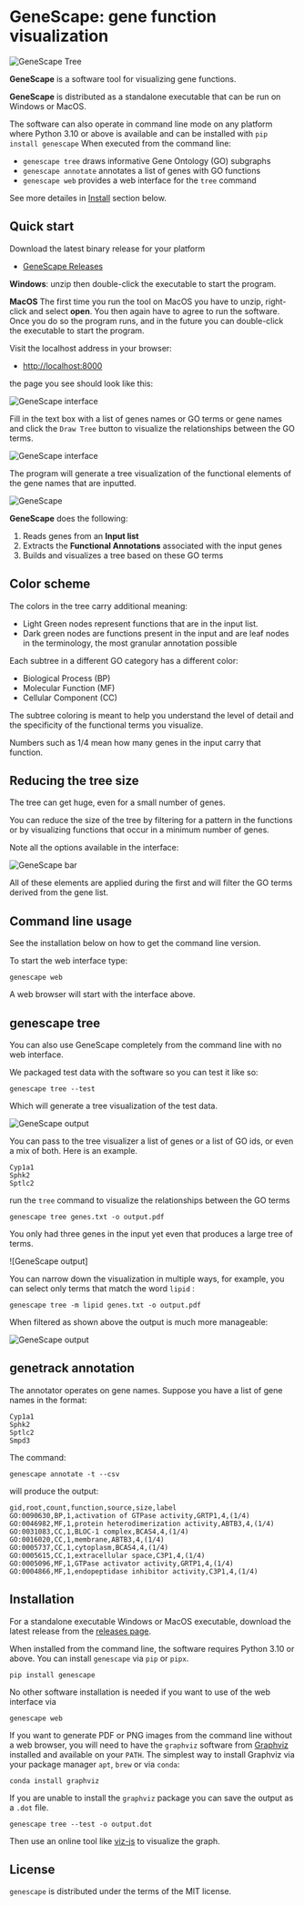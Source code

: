 # GeneScape: gene function visualization

![GeneScape Tree][tree]

[tree]: https://raw.githubusercontent.com/ialbert/genescape-central/main/docs/images/interface-tree.png

**GeneScape** is a software tool for visualizing gene functions. 

**GeneScape** is distributed as a standalone executable that can be run on Windows or MacOS.

The software can also operate in command line mode on any platform where Python 3.10 or above is available and can be installed with `pip install genescape` When executed from the command line:

* `genescape tree` draws informative Gene Ontology (GO) subgraphs
* `genescape annotate` annotates a list of genes with GO functions
* `genescape web` provides a web interface for the `tree` command

See more detailes in [Install](#installation) section below.

## Quick start

Download the latest binary release for your platform

* [GeneScape Releases][releases]

[releases]: https://www.github.com/ialbert/genescape-central/releases

**Windows**: unzip then double-click the executable to start the program.

**MacOS** The first time you run the tool on MacOS you have to unzip, right-click and select **open**. You then again have to agree to run the software. Once you do so the program runs, and in the future you can double-click the executable to start the program.

Visit the localhost address in your browser:

* [http://localhost:8000](http://localhost:8000)

the page you see should look like this:

![GeneScape interface][iface1]

[iface1]: https://raw.githubusercontent.com/ialbert/genescape-central/main/docs/images/interface-empty.png

Fill in the text box with a list of genes names or GO terms or gene names and click the `Draw Tree` button to visualize the relationships between the GO terms.

![GeneScape interface][iface2]

[iface2]: https://raw.githubusercontent.com/ialbert/genescape-central/main/docs/images/interface-help.png

The program will generate a tree visualization of the functional elements of the gene names that are inputted.

![GeneScape][tree]

**GeneScape** does the following:

1. Reads genes from an **Input list** 
1. Extracts the **Functional Annotations** associated with the input genes 
1. Builds and visualizes a tree based on these GO terms 

## Color scheme

The colors in the tree carry additional meaning:

- Light Green nodes represent functions that are in the input list.
- Dark green nodes are functions present in the input and are leaf nodes in the terminology, the most granular annotation possible 

Each subtree in a different GO category has a different color:
  - Biological Process (BP)
  - Molecular Function (MF)
  - Cellular Component (CC)

The subtree coloring is meant to help you understand the level of detail and the specificity of the functional terms you visualize.

Numbers such as 1/4 mean how many genes in the input carry that function.


## Reducing the tree size

The tree can get huge, even for a small number of genes. 

You can reduce the size of the tree by filtering for a pattern in the functions or by visualizing functions that occur in a minimum number of genes.

Note all the options available in the interface:

![GeneScape bar][bar]

[bar]: 
https://raw.githubusercontent.com/ialbert/genescape-central/main/docs/images/interface-bar.png

All of these elements are applied during the first and will filter the GO terms derived from the gene list.

## Command line usage

See the installation below on how to get the command line version.

To start the web interface type:

```console
genescape web
```

A web browser will start with the interface above.

## genescape tree

You can also use GeneScape completely from the command line with no web interface.

We packaged test data with the software so you can test it like so:

```console
genescape tree --test
```

Which will generate a tree visualization of the test data.

![GeneScape output][out1]

[out1]: https://raw.githubusercontent.com/ialbert/genescape-central/main/docs/images/genescape-output1.png

You can pass to the tree visualizer a list of genes or a list of GO ids, or even a mix of both. Here is an example.

```
Cyp1a1
Sphk2
Sptlc2
```

run the `tree` command to visualize the relationships between the GO terms 

```console
genescape tree genes.txt -o output.pdf
```

You only had three genes in the input yet even that produces a large tree of terms.

![GeneScape output]

[out2]: https://raw.githubusercontent.com/ialbert/genescape-central/main/docs/images/genescape-output2.png

You can narrow down the visualization in multiple ways, for example, you can select only terms that match the word `lipid` :

```console
genescape tree -m lipid genes.txt -o output.pdf
```

When filtered as shown above the output is much more manageable:

![GeneScape output][out3]

[out3]: https://raw.githubusercontent.com/ialbert/genescape-central/main/docs/images/genescape-output3.png

## genetrack annotation

The annotator operates on gene names. Suppose you have a list of gene names in the format:

```
Cyp1a1
Sphk2
Sptlc2
Smpd3
```

The command:

```console
genescape annotate -t --csv
```

will produce the output:

```
gid,root,count,function,source,size,label
GO:0090630,BP,1,activation of GTPase activity,GRTP1,4,(1/4)
GO:0046982,MF,1,protein heterodimerization activity,ABTB3,4,(1/4)
GO:0031083,CC,1,BLOC-1 complex,BCAS4,4,(1/4)
GO:0016020,CC,1,membrane,ABTB3,4,(1/4)
GO:0005737,CC,1,cytoplasm,BCAS4,4,(1/4)
GO:0005615,CC,1,extracellular space,C3P1,4,(1/4)
GO:0005096,MF,1,GTPase activator activity,GRTP1,4,(1/4)
GO:0004866,MF,1,endopeptidase inhibitor activity,C3P1,4,(1/4)
```

## Installation

For a standalone executable Windows or MacOS executable, download the latest release from the [releases page][releases]. 

When installed from the command line, the software requires Python 3.10 or above.  You can install `genescape` via `pip` or `pipx`.

```console
pip install genescape
```

No other software installation is needed if you want to use of the web interface via 

```console
genescape web
```

If you want to generate PDF or PNG images from the command line without a web browser, you will need to have the `graphviz` software from [Graphviz](https://graphviz.org/) installed and available on your `PATH`. The simplest way to install Graphviz via your package manager `apt`, `brew` or via `conda`:

```console  
conda install graphviz
```

If you are unable to install the `graphviz` package you can save the output as a `.dot` file. 

```console
genescape tree --test -o output.dot 
```

Then use an online tool like [viz-js][viz] to visualize the graph.

[viz]: https://viz-js.com/ 

## License

`genescape` is distributed under the terms of the MIT license. 
